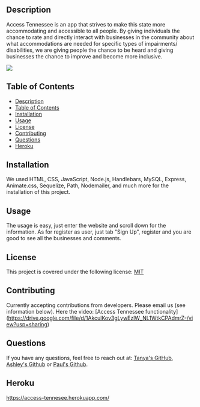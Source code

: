 ## Description
Access Tennessee is an app that strives to make this state more accommodating and accessible to all people. By giving individuals the chance to rate and directly interact with businesses in the community about what accommodations are needed for specific types of impairments/ disabilities, we are giving people the chance to be heard and giving businesses the chance to improve and become more inclusive.

<img src="Access Tennessee.gif" >

## Table of Contents
- [Description](#description)
- [Table of Contents](#table-of-contents)
- [Installation](#installation)
- [Usage](#usage)
- [License](#license)
- [Contributing](#contributing)
- [Questions](#questions)
- [Heroku](#heroku)
<a name="installation"></a>
## Installation
We used HTML, CSS, JavaScript, Node.js, Handlebars, MySQL, Express, Animate.css, Sequelize, Path, Nodemailer, and much more for the installation of this project.
<a name="usage"></a>
## Usage
The usage is easy, just enter the website and scroll down for the information. As for register as user, just tab "Sign Up", register and you are good to see all the businesses and comments.
<a name="license"></a>
## License
This project is covered under the following license:
[MIT](https://www.mit.edu/~amini/LICENSE.md)
<a name="contributing"></a>
## Contributing
Currently accepting contributions from developers. Please email us (see information below).
Here the video: [Access Tennessee functionality] (https://drive.google.com/file/d/1AkculKov3gLywEzlW_NL1WtkCPAdmrZ-/view?usp=sharing)
<a name="questions"></a>
## Questions
If you have any questions, feel free to reach out at: [Tanya's GitHub](https://github.com/tanyaleepr), [Ashley's Github](https://github.com/ashleyhodge) or [Paul's Github](https://github.com/pshertzi).
## Heroku
https://access-tennesee.herokuapp.com/